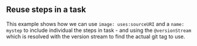 ## Reuse steps in a task 

This example shows how we can use `image: uses:sourceURI` and a `name: mystep` to include individual the steps in task - and using the `@versionStream` which is resolved with the version stream to find the actual git tag to use.